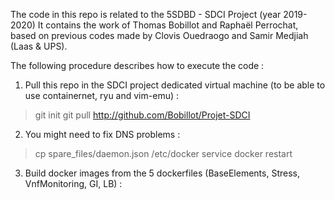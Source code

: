 The code in this repo is related to the 5SDBD - SDCI Project (year 2019-2020)
It contains the work of Thomas Bobillot and Raphaël Perrochat, based on previous codes made by Clovis Ouedraogo and Samir Medjiah (Laas & UPS).

The following procedure describes how to execute the code :

1. Pull this repo in the SDCI project dedicated virtual machine (to be able to use containernet, ryu and vim-emu) :
> git init
> git pull http://github.com/Bobillot/Projet-SDCI
2. You might need to fix DNS problems :
> cp spare_files/daemon.json /etc/docker 
> service docker restart
3. Build docker images from the 5 dockerfiles (BaseElements, Stress, VnfMonitoring, GI, LB) : 
